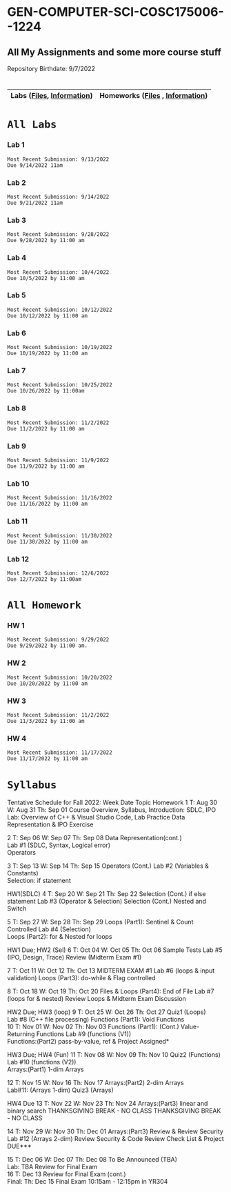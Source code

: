 # GEN-COMPUTER-SCI-COSC175006--1224
## All My Assignments and some more course stuff
Repository Birthdate: 9/7/2022


#
| Labs ([Files](https://github.com/Bab-exe/GEN-COMPUTER-SCI-COSC175006--1224/tree/Assignments/Labs), [Information](https://github.com/Bab-exe/GEN-COMPUTER-SCI-COSC175006--1224/blob/Assignments/ReadME.md#all-labs)) | Homeworks ([Files](https://github.com/Bab-exe/GEN-COMPUTER-SCI-COSC175006--1224/tree/Assignments/Homeworks) , [Information](https://github.com/Bab-exe/GEN-COMPUTER-SCI-COSC175006--1224/blob/Assignments/ReadME.md#all-homework)) 
| - | - |


# **`All Labs`**
 ### Lab 1 
    Most Recent Submission: 9/13/2022 
    Due 9/14/2022 11am
 ### Lab 2
    Most Recent Submission: 9/14/2022 
    Due 9/21/2022 11am
 ### Lab 3
    Most Recent Submission: 9/28/2022
    Due 9/28/2022 by 11:00 am
 ### Lab 4
    Most Recent Submission: 10/4/2022
    Due 10/5/2022 by 11:00 am
 ### Lab 5 
    Most Recent Submission: 10/12/2022
    Due 10/12/2022 by 11:00 am
 ### Lab 6 
    Most Recent Submission: 10/19/2022
    Due 10/19/2022 by 11:00 am
### Lab 7 
    Most Recent Submission: 10/25/2022
    Due 10/26/2022 by 11:00am
### Lab 8
    Most Recent Submission: 11/2/2022
    Due 11/2/2022 by 11:00 am
### Lab 9
    Most Recent Submission: 11/9/2022
    Due 11/9/2022 by 11:00 am
### Lab 10
    Most Recent Submission: 11/16/2022
    Due 11/16/2022 by 11:00 am
### Lab 11
    Most Recent Submission: 11/30/2022
    Due 11/30/2022 by 11:00 am
### Lab 12
    Most Recent Submission: 12/6/2022
    Due 12/7/2022 by 11:00am

    
# **`All Homework`**
### HW 1
    Most Recent Submission: 9/29/2022
    Due 9/29/2022 by 11:00 am.
### HW 2
    Most Recent Submission: 10/20/2022
    Due 10/20/2022 by 11:00 am
### HW 3 
    Most Recent Submission: 11/2/2022
    Due 11/3/2022 by 11:00 am
### HW 4 
    Most Recent Submission: 11/17/2022
    Due 11/17/2022 by 11:00 am 

# **`Syllabus`**
Tentative Schedule for Fall 2022:
Week       	Date	Topic	Homework
1	T:   Aug 30
W:  Aug 31 
Th: Sep 01	Course Overview, Syllabus, Introduction: SDLC, IPO   
Lab: Overview of C++ & Visual Studio Code, Lab Practice 
Data Representation & IPO Exercise  	


2	T:   Sep 06
W:  Sep 07
Th: Sep 08	Data Representation(cont.)  
Lab #1 (SDLC, Syntax, Logical error)  
Operators  	


3	T:   Sep 13 
W:  Sep 14 
Th: Sep 15	Operators (Cont.)
Lab #2 (Variables & Constants)  
Selection: if statement  	

HW1(SDLC)
4	T:   Sep 20 
W:  Sep 21
Th: Sep 22	Selection (Cont.) if else statement 
Lab #3 (Operator & Selection)
Selection (Cont.) Nested and Switch  	


5	T:   Sep 27 
W:  Sep 28
Th: Sep 29	Loops (Part1): Sentinel & Count Controlled
Lab #4 (Selection)  
Loops (Part2): for & Nested for loops	

HW1 Due; HW2 (Sel)
6	T:   Oct 04
W:  Oct 05
Th: Oct 06	Sample Tests
Lab #5 (IPO, Design, Trace) 
Review (Midterm Exam #1)	


7	T:    Oct 11
W:   Oct 12 
Th:  Oct 13	MIDTERM EXAM #1 
Lab #6 (loops & input validation)
Loops (Part3): do-while & Flag controlled	


8	T:    Oct 18 
W:   Oct 19
Th:  Oct 20	Files & Loops (Part4): End of File
Lab #7 (loops for & nested)
Review Loops & Midterm Exam Discussion	

HW2 Due; HW3 (loop)
9	T:    Oct 25 
W:   Oct 26 
Th:  Oct 27	Quiz1 (Loops)  
Lab #8 (C++ file processing) 
Functions (Part1): Void Functions	
10	T:    Nov 01
W:   Nov 02
Th:  Nov 03	Functions (Part1): (Cont.) Value-Returning Functions 
Lab #9 (functions (V1))  
Functions:(Part2) pass-by-value, ref & Project Assigned*	

HW3 Due; HW4 (Fun)
11	T:    Nov 08
W:   Nov 09
Th:  Nov 10	Quiz2 (Functions)  
Lab #10 (functions (V2))  
Arrays:(Part1) 1-dim Arrays	

12	T:    Nov 15
W:   Nov 16 
Th:  Nov 17	Arrays:(Part2) 2-dim Arrays   
Lab#11: (Arrays 1-dim) 
Quiz3 (Arrays)	

HW4 Due
13	T:    Nov 22 
W:   Nov 23
Th:  Nov 24	Arrays:(Part3) linear and binary search
THANKSGIVING BREAK - NO CLASS
THANKSGIVING BREAK - NO CLASS	


14	T:   Nov 29
W:  Nov 30
Th: Dec 01	Arrays:(Part3) Review & Review Security  
Lab #12 (Arrays 2-dim) 
Review Security & Code Review Check List & Project DUE***	

15
	T:   Dec 06
W:  Dec 07
Th: Dec 08 	To Be Announced (TBA)  
Lab: TBA 
Review for Final Exam	
16	T:   Dec 13	Review for Final Exam (cont.)	
Final:	Th: Dec 15	Final Exam 10:15am - 12:15pm in YR304	










